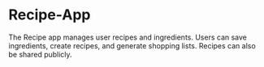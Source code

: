 # Recipe-App
The Recipe app manages user recipes and ingredients. Users can save ingredients, create recipes, and generate shopping lists. Recipes can also be shared publicly.
